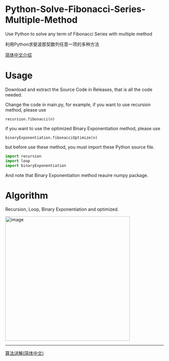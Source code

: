 # Python-Solve-Fibonacci-Series-Multiple-Method
Use Python to solve any term of Fibonacci Series with multiple method

利用Python求斐波那契数列任意一项的多种方法

[简体中文介绍](https://zhuanlan.zhihu.com/p/620719695)

# Usage

Download and extract the Source Code in Releases, that is all the code needed.

Change the code in main.py, for example, if you want to use recursion method, please use 

```recursion.fibonacci(n)```

if you want to use the optimized Binary Exponentiation method, please use 

```binaryExponentiation.fibonacciOptimize(n)```

but before use these method, you must import these Python source file.

```python
import recursion
import loop
import binaryExponentiation
```

And note that Binary Exponentiation method reauire numpy package.

# Algorithm

Recursion, Loop, Binary Exponentiation and optimized.

<img width="396" alt="image" src="https://user-images.githubusercontent.com/98176983/231098145-2624c764-b92e-45c5-b781-1190b8c9a932.png">

***

[算法详解(简体中文)](https://zhuanlan.zhihu.com/p/620719695)
